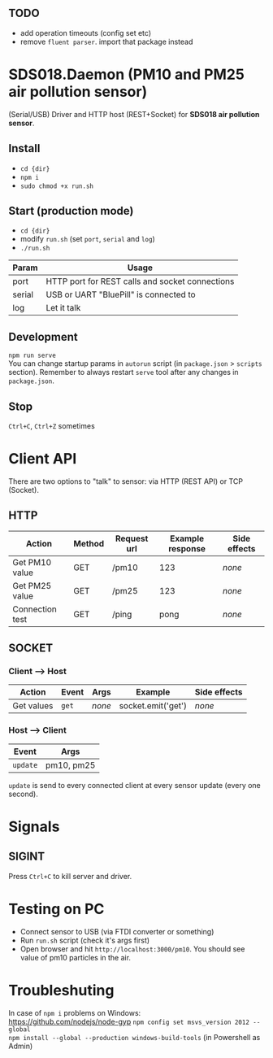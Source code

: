 ## TODO
- add operation timeouts (config set etc)
- remove `fluent parser`. import that package instead 

# SDS018.Daemon (PM10 and PM25 air pollution sensor)

(Serial/USB) Driver and HTTP host (REST+Socket) for **SDS018 air pollution sensor**.  

## Install 

- `cd {dir}`
- `npm i`
- `sudo chmod +x run.sh`

## Start (production mode)

- `cd {dir}`
- modify `run.sh` (set `port`, `serial` and `log`)
- `./run.sh`

| Param     | Usage                                           |
| --------- | ----------------------------------------------- |
| port      | HTTP port for REST calls and socket connections |
| serial    | USB or UART "BluePill" is connected to          |
| log       | Let it talk                                     |

## Development

`npm run serve`  
You can change startup params in `autorun` script (in `package.json` > `scripts` section). 
Remember to always restart `serve` tool after any changes in `package.json`.

## Stop

`Ctrl+C`, `Ctrl+Z` sometimes

# Client API

There are two options to "talk" to sensor: via HTTP (REST API) or TCP (Socket).

## HTTP

| Action            | Method  | Request url     | Example response | Side effects    |
| ----------------- | ------- | --------------- | ---------------- | --------------- |
| Get PM10 value    | GET     | /pm10           | 123              | *none*          |
| Get PM25 value    | GET     | /pm25           | 123              | *none*          |
| Connection test   | GET     | /ping           | pong             | *none*          |

## SOCKET

### Client --> Host

| Action       | Event  | Args      | Example               | Side effects     |
| ------------ | ------ | --------- | --------------------- | -----------------|
| Get values   | `get`  | *none*    | socket.emit('get')    | *none*           |

### Host --> Client

| Event           | Args          |
| --------------- | ------------- |
| `update`        | pm10, pm25    |

`update` is send to every connected client at every sensor update (every one second).

# Signals  
  
## SIGINT  
  
Press `Ctrl+C` to kill server and driver.

# Testing on PC

- Connect sensor to USB (via FTDI converter or something)
- Run `run.sh` script (check it's args first)
- Open browser and hit `http://localhost:3000/pm10`. You should see value of pm10 particles in the air.

# Troubleshuting

In case of `npm i` problems on Windows:  
https://github.com/nodejs/node-gyp
`npm config set msvs_version 2012 --global`  
`npm install --global --production windows-build-tools` (in Powershell as Admin)  
